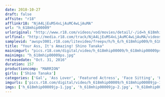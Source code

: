 ```yaml
---
date: 2018-10-27
draft: false
affsite: "r18"
afflinkr18: "NjA4LjEuMS4xLjAuMC4wLjAuMA"
url: "h_618mhip00009"
urloriginal: "http://www.r18.com/videos/vod/movies/detail/-/id=h_618mhip00009"
urlfinal: "http://media.r18.com/track/NjA4LjEuMS4xLjAuMC4wLjAuMA/videos/vod/movies/detail/-/id=h_618mhip00009"
samplevid: "awspv3001.r18.com/litevideo/freepv/h/h_6/h_618mhip009/h_618mhip009_dmb_w.mp4"
title: "Your Ass, It's Amazing! Shino Tanaka"
mainimgurl: "pics.r18.com/digital/video/h_618mhip00009/h_618mhip00009ps.jpg"
mainimgs: "h_618mhip00009ps.jpg"
releasedate: "Oct. 31, 2016"
duration: 157
productioncomp: "MARRION"
girls: ['Shino Tanaka']
categories: ['Gal', 'Ass Lover', 'Featured Actress', 'Face Sitting', 'Hi-Def']
imgurls: ['pics.r18.com/digital/video/h_618mhip00009/h_618mhip00009jp-1.jpg', 'pics.r18.com/digital/video/h_618mhip00009/h_618mhip00009jp-2.jpg', 'pics.r18.com/digital/video/h_618mhip00009/h_618mhip00009jp-3.jpg', 'pics.r18.com/digital/video/h_618mhip00009/h_618mhip00009jp-4.jpg', 'pics.r18.com/digital/video/h_618mhip00009/h_618mhip00009jp-5.jpg', 'pics.r18.com/digital/video/h_618mhip00009/h_618mhip00009jp-6.jpg', 'pics.r18.com/digital/video/h_618mhip00009/h_618mhip00009jp-7.jpg', 'pics.r18.com/digital/video/h_618mhip00009/h_618mhip00009jp-8.jpg', 'pics.r18.com/digital/video/h_618mhip00009/h_618mhip00009jp-9.jpg', 'pics.r18.com/digital/video/h_618mhip00009/h_618mhip00009jp-10.jpg', 'pics.r18.com/digital/video/h_618mhip00009/h_618mhip00009jp-11.jpg', 'pics.r18.com/digital/video/h_618mhip00009/h_618mhip00009jp-12.jpg', 'pics.r18.com/digital/video/h_618mhip00009/h_618mhip00009jp-13.jpg', 'pics.r18.com/digital/video/h_618mhip00009/h_618mhip00009jp-14.jpg', 'pics.r18.com/digital/video/h_618mhip00009/h_618mhip00009jp-15.jpg', 'pics.r18.com/digital/video/h_618mhip00009/h_618mhip00009jp-16.jpg', 'pics.r18.com/digital/video/h_618mhip00009/h_618mhip00009jp-17.jpg', 'pics.r18.com/digital/video/h_618mhip00009/h_618mhip00009jp-18.jpg', 'pics.r18.com/digital/video/h_618mhip00009/h_618mhip00009jp-19.jpg', 'pics.r18.com/digital/video/h_618mhip00009/h_618mhip00009jp-20.jpg']
imgs: ['h_618mhip00009jp-1.jpg', 'h_618mhip00009jp-2.jpg', 'h_618mhip00009jp-3.jpg', 'h_618mhip00009jp-4.jpg', 'h_618mhip00009jp-5.jpg', 'h_618mhip00009jp-6.jpg', 'h_618mhip00009jp-7.jpg', 'h_618mhip00009jp-8.jpg', 'h_618mhip00009jp-9.jpg', 'h_618mhip00009jp-10.jpg', 'h_618mhip00009jp-11.jpg', 'h_618mhip00009jp-12.jpg', 'h_618mhip00009jp-13.jpg', 'h_618mhip00009jp-14.jpg', 'h_618mhip00009jp-15.jpg', 'h_618mhip00009jp-16.jpg', 'h_618mhip00009jp-17.jpg', 'h_618mhip00009jp-18.jpg', 'h_618mhip00009jp-19.jpg', 'h_618mhip00009jp-20.jpg']
---
```

